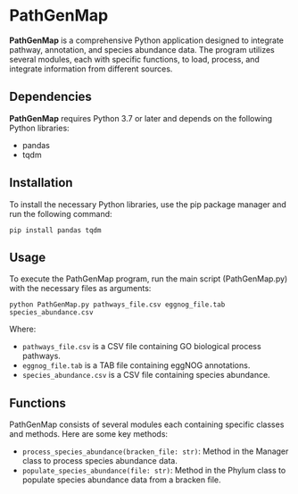 # PathGenMap

**PathGenMap** is a comprehensive Python application designed to integrate pathway, annotation, and species abundance data. The program utilizes several modules, each with specific functions, to load, process, and integrate information from different sources.

## Dependencies

**PathGenMap** requires Python 3.7 or later and depends on the following Python libraries:

- pandas
- tqdm

## Installation

To install the necessary Python libraries, use the pip package manager and run the following command:

```
pip install pandas tqdm
```

## Usage

To execute the PathGenMap program, run the main script (PathGenMap.py) with the necessary files as arguments:

```
python PathGenMap.py pathways_file.csv eggnog_file.tab species_abundance.csv
```

Where:
- `pathways_file.csv` is a CSV file containing GO biological process pathways.
- `eggnog_file.tab` is a TAB file containing eggNOG annotations.
- `species_abundance.csv` is a CSV file containing species abundance.

## Functions

PathGenMap consists of several modules each containing specific classes and methods. Here are some key methods:

- `process_species_abundance(bracken_file: str)`: Method in the Manager class to process species abundance data.
- `populate_species_abundance(file: str)`: Method in the Phylum class to populate species abundance data from a bracken file.
